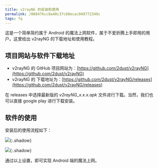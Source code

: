 ```yaml
---
title: v2rayNG 的安装和使用
permalink: /088476cc8a48c37c60ecac049772349c
tags: fq
---
```


这是一个简单简约属于 Android 的魔法上网软件，属于不爱折腾上手即用的用户。这里给出 v2rayNG 的下载地址和使用教程。

<!--more-->

## 项目网站与软件下载地址

- v2rayNG 的 GitHub 项目网站为：[https://github.com/2dust/v2rayNG](https://github.com/2dust/v2rayNG)
- v2rayNG 的 下载地址为：[https://github.com/2dust/v2rayNG/releases](https://github.com/2dust/v2rayNG/releases)

在 releases 中选择最新版的 *v2rayNG_x.x.x.apk* 文件进行下载。当然，我们也可以直接 google play 进行下载安装。

## 软件的使用

安装后的使用流程如下：

![](https://cdn.staticaly.com/gh/Meiting-Wang/pictures@main/picgo/202308192009019.png){:.shadow}

![](https://cdn.staticaly.com/gh/Meiting-Wang/pictures@main/picgo/202308192014204.png){:.shadow}

通过以上设置，即可实现 Android 端的魔法上网。
